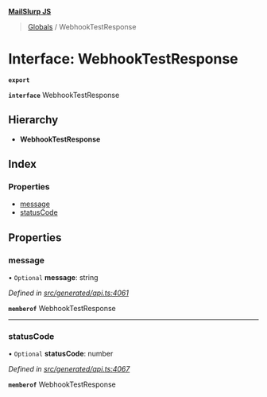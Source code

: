 **[MailSlurp JS](../README.md)**

> [Globals](../README.md) / WebhookTestResponse

# Interface: WebhookTestResponse

**`export`** 

**`interface`** WebhookTestResponse

## Hierarchy

* **WebhookTestResponse**

## Index

### Properties

* [message](webhooktestresponse.md#message)
* [statusCode](webhooktestresponse.md#statuscode)

## Properties

### message

• `Optional` **message**: string

*Defined in [src/generated/api.ts:4061](https://github.com/mailslurp/mailslurp-client/blob/359c034/src/generated/api.ts#L4061)*

**`memberof`** WebhookTestResponse

___

### statusCode

• `Optional` **statusCode**: number

*Defined in [src/generated/api.ts:4067](https://github.com/mailslurp/mailslurp-client/blob/359c034/src/generated/api.ts#L4067)*

**`memberof`** WebhookTestResponse
